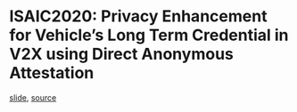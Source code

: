 # ISAIC2020: Privacy Enhancement for Vehicle’s Long Term Credential in V2X using Direct Anonymous Attestation

[slide](<main.pdf>), [source](<main.tex>)
